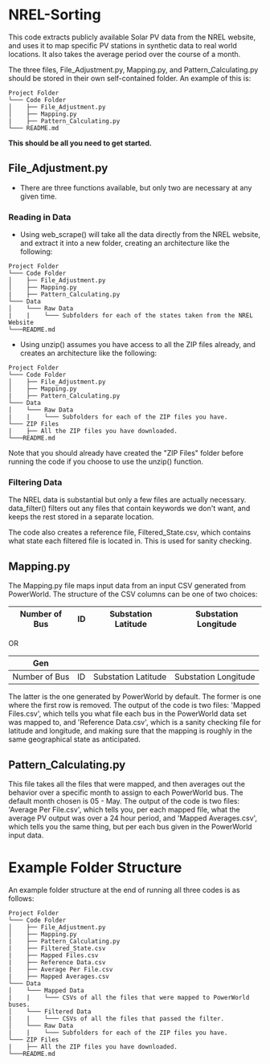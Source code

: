 # NREL-Sorting

This code extracts publicly available Solar PV data from the NREL website, and uses it to map specific PV stations in synthetic data to real world locations. 
It also takes the average period over the course of a month.

The three files, File_Adjustment.py, Mapping.py, and Pattern_Calculating.py should be stored in their own self-contained folder. An example of this is: 

```
Project Folder
└─── Code Folder
│    ├── File_Adjustment.py
│    ├── Mapping.py
|    ├── Pattern_Calculating.py
└─── README.md
```
**This should be all you need to get started.**

## File_Adjustment.py
  - There are three functions available, but only two are necessary at any given time.
  
### Reading in Data
  - Using web_scrape() will take all the data directly from the NREL website, and extract it into a new folder, creating an architecture like the following:
  
```
Project Folder
└─── Code Folder
│    ├── File_Adjustment.py
│    ├── Mapping.py
|    ├── Pattern_Calculating.py
└─── Data
│    └─── Raw Data
|    |    └─── Subfolders for each of the states taken from the NREL Website
└───README.md
```
  - Using unzip() assumes you have access to all the ZIP files already, and creates an architecture like the following:
  ```
Project Folder
└─── Code Folder
│    ├── File_Adjustment.py
│    ├── Mapping.py
|    ├── Pattern_Calculating.py
└─── Data
│    └─── Raw Data
|    |    └─── Subfolders for each of the ZIP files you have.
└─── ZIP Files
|    ├── All the ZIP files you have downloaded.
└───README.md
```
  Note that you should already have created the "ZIP Files" folder before running the code if you choose to use the unzip() function.
  
### Filtering Data

The NREL data is substantial but only a few files are actually necessary. data_filter() filters out any files that contain keywords we don't want, and keeps the
rest stored in a separate location. 

The code also creates a reference file, Filtered_State.csv, which contains what state each filtered file is located in. This is used for sanity checking.

## Mapping.py

The Mapping.py file maps input data from an input CSV generated from PowerWorld. The structure of the CSV columns can be one of two choices:

| Number of Bus | ID | Substation Latitude | Substation Longitude |
| ------------- | -- | ------------------- | -------------------- |

OR

| Gen           |    |                     |                      |
| ------------- | -- | ------------------- | -------------------- |
| Number of Bus | ID | Substation Latitude | Substation Longitude |

The latter is the one generated by PowerWorld by default. The former is one where the first row is removed. The output of the code is two files: 'Mapped Files.csv', which
tells you what file each bus in the PowerWorld data set was mapped to, and 'Reference Data.csv', which is a sanity checking file for latitude and longitude, and making sure
that the mapping is roughly in the same geographical state as anticipated. 

## Pattern_Calculating.py

This file takes all the files that were mapped, and then averages out the behavior over a specific month to assign to each PowerWorld bus. The default month chosen is 05 - May.
The output of the code is two files: 'Average Per File.csv', which tells you, per each mapped file, what the average PV output was over a 24 hour period, and 
'Mapped Averages.csv', which tells you the same thing, but per each bus given in the PowerWorld input data.

# Example Folder Structure
An example folder structure at the end of running all three codes is as follows:
```
Project Folder
└─── Code Folder
│    ├── File_Adjustment.py
│    ├── Mapping.py
|    ├── Pattern_Calculating.py
|    ├── Filtered_State.csv
|    ├── Mapped Files.csv
|    ├── Reference Data.csv
|    ├── Average Per File.csv
|    ├── Mapped Averages.csv
└─── Data
│    └─── Mapped Data
|    |    └─── CSVs of all the files that were mapped to PowerWorld buses.
│    └─── Filtered Data
|    |    └─── CSVs of all the files that passed the filter.
│    └─── Raw Data
|    |    └─── Subfolders for each of the ZIP files you have.
└─── ZIP Files
|    ├── All the ZIP files you have downloaded.
└───README.md
```

